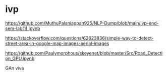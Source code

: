 # ivp

https://github.com/MuthuPalaniappan925/NLP-Dump/blob/main/ivp-end-sem-lab(1).ipynb

https://stackoverflow.com/questions/62623836/simple-way-to-detect-street-area-in-google-map-images-aerial-images

https://github.com/Paulymorphous/skeyenet/blob/master/Src/Road_Detection_GPU.ipynb

GAn viva
